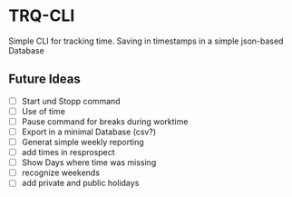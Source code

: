 # TRQ-CLI

Simple CLI for tracking time. Saving in timestamps in a simple json-based Database

## Future Ideas

- [ ] Start und Stopp command
- [ ] Use of time
- [ ] Pause command for breaks during worktime
- [ ] Export in a minimal Database (csv?)
- [ ] Generat simple weekly reporting
- [ ] add times in resprospect
- [ ] Show Days where time was missing
- [ ] recognize weekends
- [ ] add private and public holidays
